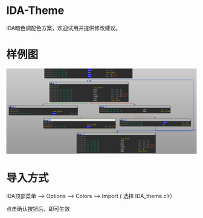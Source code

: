# IDA-Theme

IDA暗色调配色方案，欢迎试用并提供修改建议。

# 样例图
![](IDA_clr_picture.jpg)

# 导入方式

IDA顶部菜单 --> Options --> Colors --> Import ( 选择 IDA_theme.clr）  

点击确认按钮后，即可生效
